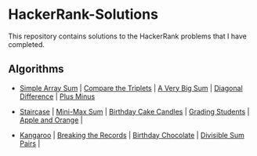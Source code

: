 # HackerRank-Solutions
This repository contains solutions to the HackerRank problems that I have completed.
## Algorithms 
- [Simple Array Sum](simpleArraySum.java)  |  [Compare the Triplets](compareTriplets.java)  |  [A Very Big Sum](aVeryBigSum.java)  |  [Diagonal Difference](diagonalDifference.java)  |  [Plus Minus](plusMinus.java)

- [Staircase](staircase.java)  |  [Mini-Max Sum](miniMaxSum.java)  |  [Birthday Cake Candles](birthdayCakeCandles.java)  |    [Grading Students](gradingStudents.java)  |  [Apple and Orange](appleAndOrange.java)  |

- [Kangaroo](kangroo.java)  |  [Breaking the Records](breakingTheRecords.java)  |  [Birthday Chocolate](birthdayChocolate.java)  |  [Divisible Sum Pairs](divisibleSumPairs.java)  |   
